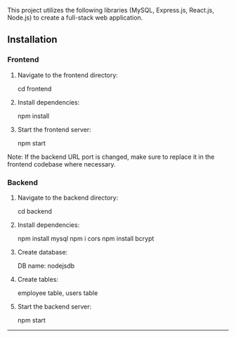 This project utilizes the following libraries (MySQL, Express.js, React.js, Node.js) to create a full-stack web application.

## Installation

### Frontend

1. Navigate to the frontend directory:
   
   cd frontend
   

2. Install dependencies:
   
   npm install
   

3. Start the frontend server:
   
   npm start
   

Note: If the backend URL port is changed, make sure to replace it in the frontend codebase where necessary.

### Backend

1. Navigate to the backend directory:
   
   cd backend
   

2. Install dependencies:
   
   npm install mysql
   npm i cors
   npm install bcrypt
   

4. Create database:
   
   DB name: nodejsdb
   

5. Create tables:
   
   employee table, users table
   

6. Start the backend server:

   npm start
   

---
